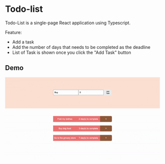 # Todo-list

Todo-List is a single-page React application using Typescript. 

Feature: 
- Add a task 
- Add the number of days that needs to be completed as the deadline 
- List of Task is shown once you click the "Add Task" button


## Demo 
![](client/public/todo-list.gif)
 